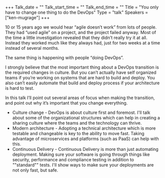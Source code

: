 +++
Talk_date = ""
Talk_start_time = ""
Talk_end_time = ""
Title = "You only have to change one thing to do the DevOps"
Type = "talk"
Speakers = ["ken-mugrage"]
+++

10 or 15 years ago we would hear “agile doesn’t work” from lots of people. They had “used agile” on a project, and the project failed anyway. Most of the time a little investigation revealed that they didn’t really try it at all. Instead they worked much like they always had, just for two weeks at a time instead of several months.

The same thing is happening with people “doing DevOps”.
 
I strongly believe that the most important thing about a DevOps transition is the required changes in culture. But you can’t actually have self organized teams if you’re working on systems that are hard to build and deploy. You also can’t easily automate that build and deploy process if your architecture is hard to test.

In this talk I’ll point out several areas of focus when making the transition, and point out why it’s important that you change everything.

* Culture change - DevOps is about culture first and foremost. I'll talk about some of the organizational structures which can help in creating a sharing culture where the teams and the technology can thrive.
* Modern architecture - Adopting a technical architecture which is more testable and changeable is key to the ability to move fast. Taking advantage of microservices and platforms (such as PaaS) can help with this.
* Continuous Delivery - Continuous Delivery is more than just automating deployment. Making sure your software is going through things like security, performance and compliance testing in addition to ""standard"" tests. I'll show ways to make sure your deployments are not only fast, but safe.
